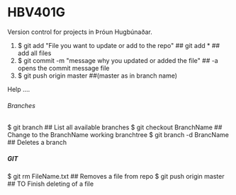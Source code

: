 HBV401G 
=======
Version control for projects in Þróun Hugbúnaðar.

1. $ git add "File you want to update or add to the repo"      ## git add * ## add all files
2. $ git commit -m "message why you updated or added the file" ## -a opens the commit message file
3. $ git push origin master 				       ##(master as in branch name)

Help ....

###### Branches #####
$ git branch 		  ## List all available branches
$ git checkout BranchName ## Change to the BranchName working branchtree
$ git branch -d BrancName ## Deletes a branch


##### GIT ######
$ git rm FileName.txt     ## Removes a file from repo 
$ git push origin master  ## TO Finish deleting of a file
